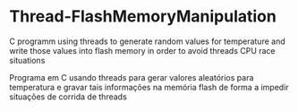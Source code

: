 # Thread-FlashMemoryManipulation
C programm using threads to generate random values for temperature and write those values into flash memory in order to avoid threads CPU race situations

Programa em C usando threads para gerar valores aleatórios para temperatura e gravar tais informações na memória flash de forma a impedir situações de corrida de threads
